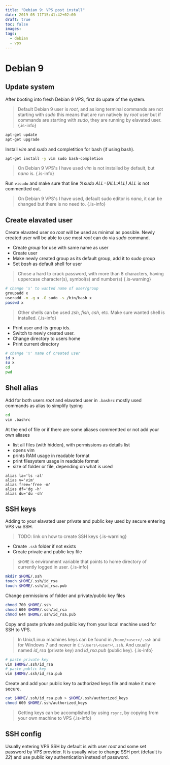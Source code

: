 ```yaml
---
title: "Debian 9: VPS post install"
date: 2019-05-11T15:41:42+02:00
draft: true
toc: false
images:
tags:
  - debian
  - vps
---
```


# Debian 9

## Update system

After booting into fresh Debian 9 VPS, first do upate of the system.


> Default Debian 9 user is *root*, and as long terminal commands are not starting with *sudo* this means that are run natively by *root* user but if commands are starting with *sudo*, they are running by elavated user.
{.is-info}


```sh
apt-get update
apt-get upgrade
```


Install *vim* and *sudo* and completition for bash (if using bash).


```sh
apt-get install -y vim sudo bash-completion
```


> On Debian 9 VPS's I have used *vim* is not installed by default, but *nano* is.
{.is-info}


Run `visudo` and make sure that line *%sudo   ALL=(ALL:ALL) ALL* is not commentted out.


> On Debian 9 VPS's I have used, default sudo editor is *nano*, it can be changed but there is no need to.
{.is-info}

## Create elavated user

Create elavated user so *root* will be used as minimal as possible. Newly created user will be able to use most *root* can do via *sudo* command.

* Create *group* for use with same name as user
* Create user
* Make newly created group as its default group, add it to *sudo* group
* Set *bash* as default shell for user

> Chose a hard to crack password, with more than 8 characters, having uppercase character(s), symbol(s) and number(s)
{.is-warning}


```sh
# change 'x' to wanted name of user/group
groupadd x
useradd -m -g x -G sudo -s /bin/bash x
passwd x
```


> Other shells can be used *zsh*, *fish*, *csh*, etc. Make sure wanted shell is installed.
{.is-info}

* Print user and its group ids.
* Switch to newly created user.
* Change directory to users home
* Print current directory

```sh
# change 'x' name of created user
id x
su x
cd
pwd
```

## Shell alias

Add for both users *root* and elavated user in `.bashrc` mostly used commands as alias to simplify typing

```sh
cd
vim .bashrc
```

At the end of file or if there are some aliases commentted or not add your own aliases

* list all files (with hidden), with permissions as details list
* opens vim
* prints RAM usage in readable format
* print filesystem usage in readable format
* size of folder or file, depending on what is used

```
alias la='ls -al'
alias v='vim'
alias free='free -m'
alias df='dg -h'
alias du='du -sh'
```


## SSH keys

Adding to your elavated user private and public key used by secure entering VPS via SSH.

> TODO: link on how to create SSH keys
{.is-warning}

* Create `.ssh` folder if not exists
* Create private and public key file

> `$HOME` is environment variable that points to home directory of currently logged in user.
{.is-info}

```sh
mkdir $HOME/.ssh
touch $HOME/.ssh/id_rsa
touch $HOME/.ssh/id_rsa.pub
```

Change permissions of folder and private/public key files

```sh
chmod 700 $HOME/.ssh
chmod 600 $HOME/.ssh/id_rsa
chmod 644 $HOME/.ssh/id_rsa.pub
```

Copy and paste private and public key from your local machine used for SSH to VPS.

> In Unix/Linux machines keys can be found in `/home/<user>/.ssh` and for Windows 7 and newer in `C:\Users\<user>\.ssh`. And usually named *id_rsa* (private key) and *id_rsa.pub* (public key).
{.is-info}

```sh
# paste private key
vim $HOME/.ssh/id_rsa
# paste public key
vim $HOME/.ssh/id_rsa.pub
```

Create and add your public key to authorized keys file and make it more secure.

```sh
cat $HOME/.ssh/id_rsa.pub > $HOME/.ssh/authorized_keys
chmod 600 $HOME/.ssh/authorized_keys
```

> Getting keys can be accomplished by using `rsync`, by copying from your own machine to VPS
{.is-info}

## SSH config

Usually entering VPS SSH by default is with user *root* and some set password by VPS provider. It is usually wise to change SSH port (default is *22*) and use public key authentication instead of password.
